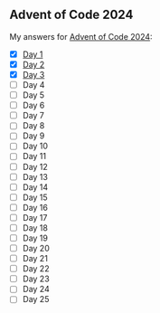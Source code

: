 ## Advent of Code 2024

My answers for [Advent of Code 2024](https://adventofcode.com/2024):

- [x] [Day 1](src/day1.cpp)
- [x] [Day 2](src/day2.cpp)
- [x] [Day 3](src/day3.cpp)
- [ ] Day 4
- [ ] Day 5
- [ ] Day 6
- [ ] Day 7
- [ ] Day 8
- [ ] Day 9
- [ ] Day 10
- [ ] Day 11
- [ ] Day 12
- [ ] Day 13
- [ ] Day 14
- [ ] Day 15
- [ ] Day 16
- [ ] Day 17
- [ ] Day 18
- [ ] Day 19
- [ ] Day 20
- [ ] Day 21
- [ ] Day 22
- [ ] Day 23
- [ ] Day 24
- [ ] Day 25